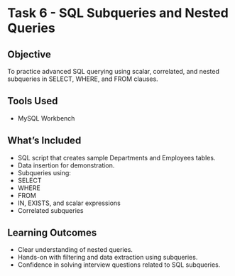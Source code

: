 # Task 6 - SQL Subqueries and Nested Queries

## Objective
To practice advanced SQL querying using scalar, correlated, and nested subqueries in SELECT, WHERE, and FROM clauses.

## Tools Used
- MySQL Workbench

## What’s Included
- SQL script that creates sample Departments and Employees tables.
- Data insertion for demonstration.
- Subqueries using:
- SELECT
- WHERE
- FROM
- IN, EXISTS, and scalar expressions
- Correlated subqueries

## Learning Outcomes
- Clear understanding of nested queries.
- Hands-on with filtering and data extraction using subqueries.
- Confidence in solving interview questions related to SQL subqueries.